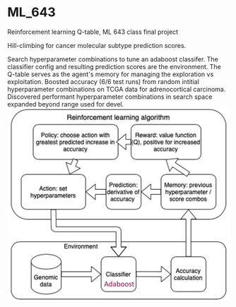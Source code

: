 # ML_643
Reinforcement learning Q-table, ML 643 class final project  

Hill-climbing for cancer molecular subtype prediction scores.  

Search hyperparameter combinations to tune an adaboost classifer. The classifier config and resulting prediction scores are the environment. The Q-table serves as the agent's memory for managing the exploration vs exploitation. Boosted accuracy (6/6 test runs) from random intitial hyperparameter combinations on TCGA data for adrenocortical carcinoma. Discovered performant hyperparameter combinations in search space expanded beyond range used for devel.  
![RL environment schematic](README_images/RL-env_schem.png)
